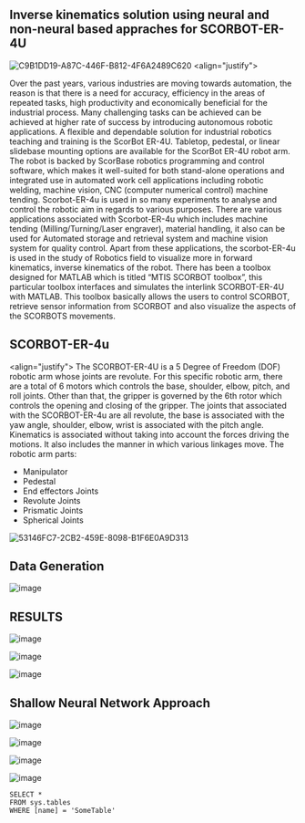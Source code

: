 ## Inverse kinematics solution using neural and non-neural based appraches for SCORBOT-ER-4U

![C9B1DD19-A87C-446F-B812-4F6A2489C620](https://user-images.githubusercontent.com/115636470/195352061-e06a1ddb-171f-4e06-b982-0f9726e376bc.jpeg)
<align="justify"> 

Over the past years, various industries are moving towards automation, the reason is that there is a need for accuracy, efficiency in the areas of repeated tasks, high productivity and economically beneficial for the industrial process. Many challenging tasks can be achieved can be achieved at higher rate of success by introducing autonomous robotic applications. A flexible and dependable solution for industrial robotics teaching and training is the ScorBot ER-4U. Tabletop, pedestal, or linear slidebase mounting options are available for the ScorBot ER-4U robot arm. The robot is backed by ScorBase robotics programming and control software, which makes it well-suited for both stand-alone operations and integrated use in automated work cell applications including robotic welding, machine vision, CNC (computer numerical control) machine tending. Scorbot-ER-4u is used in so many experiments to analyse and control the robotic aim in regards to various purposes. There are various applications associated with Scorbot-ER-4u which includes machine tending (Milling/Turning/Laser engraver), material handling, it also can be used for Automated storage and retrieval system and machine vision system for quality control. Apart from these applications, the scorbot-ER-4u is used in the study of Robotics field to visualize more in forward kinematics, inverse kinematics of the robot. There has been a toolbox designed for MATLAB which is titled “MTIS SCORBOT toolbox”, this particular toolbox interfaces and simulates the interlink SCORBOT-ER-4U with MATLAB. This toolbox basically allows the users to control SCORBOT, retrieve sensor information from SCORBOT and also visualize the aspects of the SCORBOTS movements.


## SCORBOT-ER-4u
<align="justify"> 
The SCORBOT-ER-4U is a 5 Degree of Freedom (DOF) robotic arm whose joints are revolute. For this specific robotic arm, there are a total of 6 motors which controls the base, shoulder, elbow, pitch, and roll joints. Other than that, the gripper is governed by the 6th rotor which controls the opening and closing of the gripper. The joints that associated with the SCORBOT-ER-4u are all revolute, the base is associated with the yaw angle, shoulder, elbow, wrist is associated with the pitch angle.
Kinematics is associated without taking into account the forces driving the motions. It also includes the manner in which various linkages move.
The robotic arm parts:
- Manipulator
- Pedestal
- End effectors Joints
- Revolute Joints
- Prismatic Joints
- Spherical Joints
 

![53146FC7-2CB2-459E-8098-B1F6E0A9D313](https://user-images.githubusercontent.com/115636470/195354069-fa59106a-55f9-4914-b315-ef10fced4c93.png)

## Data Generation


![image](https://user-images.githubusercontent.com/115636470/202313649-b825bb07-a861-4f57-889e-567b6e512f26.png)

## RESULTS 

![image](https://user-images.githubusercontent.com/115636470/198419326-35269908-d668-4797-b1ed-8bb8b4e8b72d.png)

![image](https://user-images.githubusercontent.com/115636470/198419295-eefe1210-48d6-468b-a79e-02677d2ba833.png)

![image](https://user-images.githubusercontent.com/115636470/198419348-14a9e700-b5c3-4080-bbc0-3464373eed4e.png)



## Shallow Neural Network Approach

![image](https://user-images.githubusercontent.com/115636470/202313774-095fc8c5-5bdd-43bc-adcf-a049fc93cc34.png)

![image](https://user-images.githubusercontent.com/115636470/202313796-4bb3074b-1d24-425d-b540-46448eb73cf5.png)

![image](https://user-images.githubusercontent.com/115636470/202313816-a8d82da5-732f-4c3b-bfe9-2156328c0b07.png)

![image](https://user-images.githubusercontent.com/115636470/202313828-327f5f34-6fc2-422d-8eb9-cd880a9fd3dd.png)

 ```tsql
 SELECT *
 FROM sys.tables
 WHERE [name] = 'SomeTable'
 ```

